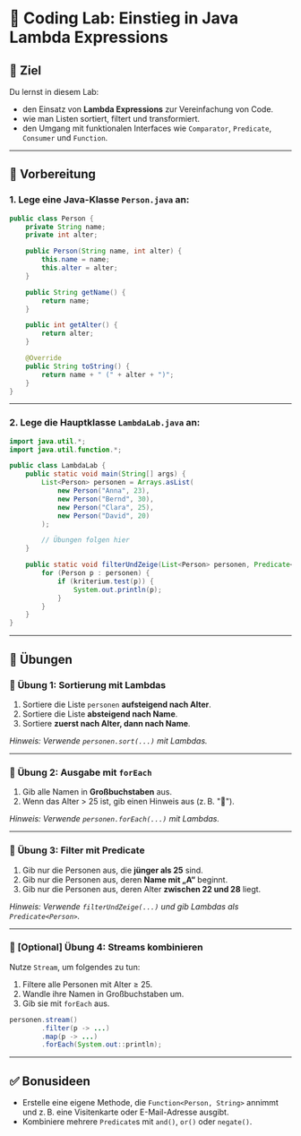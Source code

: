 # 🧪 Coding Lab: Einstieg in Java Lambda Expressions

## 🎯 Ziel
Du lernst in diesem Lab:
- den Einsatz von **Lambda Expressions** zur Vereinfachung von Code.
- wie man Listen sortiert, filtert und transformiert.
- den Umgang mit funktionalen Interfaces wie `Comparator`, `Predicate`, `Consumer` und `Function`.

---

## 🧰 Vorbereitung

### 1. Lege eine Java-Klasse `Person.java` an:

```java
public class Person {
    private String name;
    private int alter;

    public Person(String name, int alter) {
        this.name = name;
        this.alter = alter;
    }

    public String getName() {
        return name;
    }

    public int getAlter() {
        return alter;
    }

    @Override
    public String toString() {
        return name + " (" + alter + ")";
    }
}
```

---

### 2. Lege die Hauptklasse `LambdaLab.java` an:

```java
import java.util.*;
import java.util.function.*;

public class LambdaLab {
    public static void main(String[] args) {
        List<Person> personen = Arrays.asList(
            new Person("Anna", 23),
            new Person("Bernd", 30),
            new Person("Clara", 25),
            new Person("David", 20)
        );

        // Übungen folgen hier
    }

    public static void filterUndZeige(List<Person> personen, Predicate<Person> kriterium) {
        for (Person p : personen) {
            if (kriterium.test(p)) {
                System.out.println(p);
            }
        }
    }
}
```

---

## 🔄 Übungen

### 🧩 **Übung 1: Sortierung mit Lambdas**

1. Sortiere die Liste `personen` **aufsteigend nach Alter**.
2. Sortiere die Liste **absteigend nach Name**.
3. Sortiere **zuerst nach Alter, dann nach Name**.

*Hinweis: Verwende `personen.sort(...)` mit Lambdas.*

---

### 🧩 **Übung 2: Ausgabe mit `forEach`**

1. Gib alle Namen in **Großbuchstaben** aus.
2. Wenn das Alter > 25 ist, gib einen Hinweis aus (z. B. "👴").

*Hinweis: Verwende `personen.forEach(...)` mit Lambdas.*

---

### 🧩 **Übung 3: Filter mit Predicate**

1. Gib nur die Personen aus, die **jünger als 25** sind.
2. Gib nur die Personen aus, deren **Name mit „A“** beginnt.
3. Gib nur die Personen aus, deren Alter **zwischen 22 und 28** liegt.

*Hinweis: Verwende `filterUndZeige(...)` und gib Lambdas als `Predicate<Person>`.*

---

### 🧩 **[Optional] Übung 4: Streams kombinieren**

Nutze `Stream`, um folgendes zu tun:

1. Filtere alle Personen mit Alter ≥ 25.
2. Wandle ihre Namen in Großbuchstaben um.
3. Gib sie mit `forEach` aus.

```java
personen.stream()
        .filter(p -> ...)
        .map(p -> ...)
        .forEach(System.out::println);
```

---

## ✅ Bonusideen

- Erstelle eine eigene Methode, die `Function<Person, String>` annimmt und z. B. eine Visitenkarte oder E-Mail-Adresse ausgibt.
- Kombiniere mehrere `Predicate`s mit `and()`, `or()` oder `negate()`.
